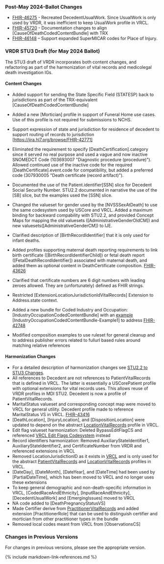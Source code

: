 ### Post-May 2024-Ballot Changes
- [FHIR-46275](https://jira.hl7.org/browse/FHIR-46275) - Recreated DecedentUsualWork.  Since UsualWork is only used by VRDR, it was inefficient to keep UsualWork profile in VRCL.
- [FHIR-45720](https://jira.hl7.org/browse/FHIR-45720) - Documentation changes to align [CauseOfDeathCodedContentBundle] with TRX
- [FHIR-46148](https://jira.hl7.org/browse/FHIR-46148) – Support expanded SuperMICAR codes for Place of Injury. 

### VRDR STU3 Draft (for May 2024 Ballot)
The STU3 draft of VRDR incorporates both content changes, and refactoring as part of the harmonization of vital records and medicolegal death investigation IGs.
#### Content Changes
* Added support for sending the State Specific Field (STATESP) back to jurisdictions as part of the TRX-equivalent [CauseOfDeathCodedContentBundle]
* Added a new [Mortician] profile in support of Funeral Home use cases.  Use of this profile is not required for submissions to NCHS.
* Support expression of state and jurisdiction for residence of decedent to support routing of records to jurisdiction [https://jira.hl7.org/browse/FHIR-42771]
* Eliminated the requirement to specify [DeathCertification].category since it served no real purpose and used a vague and now inactive SNOMEDCT Code (103693007 "Diagnostic procedure (procedure)"). Allowed continued use of the inactive code for the required [DeathCertificate].event.code for compatibility, but added a preferred code (307930005 "Death certificate (record artifact)").
* Documented the use of the Patient.identifier[SSN] slice for Decedent Social Security Number.  STU2.2 documented in narrative the use of the [SB] slice, but the examples used the [SSN] slice. 
* Changed the valueset for gender used by the [NVSSSexAtDeath] to use the same codesystem used by USCore and VRCL.  Added a maximum binding for backward compability with STU2.2, and provided Concept Maps for mapping the old valuesets ([AdministrativeGenderOldCM]) and new valuesets([AdministrativeGenderCM]) to IJE.

* Clarified description of [BirthRecordIdentifier] that it is only used for infant deaths.
* Added profiles supporting maternal death reporting requirements to link birth certificate ([BirthRecordIdentifierChild]) or fetal death report ([FetalDeathRecordIdentifier]) associated with maternal death, and added them as optional content in DeathCertificate composition. [FHIR-43626](https://jira.hl7.org/browse/FHIR-43626)
* Clarified that certificate numbers are 6 digit numbers with leading zeroes allowed.  They are (unfortunately) defined as FHIR strings.
* Restricted [ExtensionLocationJurisdictionIdVitalRecords] Extension to Address.state context.
* Added a new bundle for Coded Industry and Occupation: [IndustryOccupationCodedContentBundle] with an [example](Bundle-IndustryOccupationCodedContentBundle-Example1.html) [IndustryOccupationCodedContentBundle-Example1] to address [FHIR-42748](https://jira.hl7.org/browse/FHIR-42748)
* Modified composition examples to use ruleset for general cleanup and to address publisher errors related to fullurl based rules around matching relative references

#### Harmonization Changes
* For a detailed description of harmonization changes see [STU2.2 to STU3 Changes](content-transitions.html).
* All references to Decedent are not references to PatientVitalRecords that is defined in VRCL.  The latter is essentially a USCorePatient profile with optional extensions for vital records uses.   This allows reuse of VRDR profiles in MDI STU2. Decedent is now a profile of PatientVitalRecords.  
* MaritalStatus valueset and corresponding concept map were moved to VRCL for general utility. Decedent profile made to reference MaritalStatus VS in VRCL. [FHIR-43416](https://jira.hl7.org/browse/FHIR-43416)
* [DeathLocation], [InjuryLocation], and [DispositionLocation] were updated to depend on the abstract [LocationVitalRecords](https://build.fhir.org/ig/HL7/vr-common-library/StructureDefinition-Location-vr.html) profile in VRCL. 
* Edit flag valueset harmonization: Deleted BypassEditFlagCS and referenced [VRCL Edit Flags Codesystem](https://hl7.org/fhir/us/vr-common-library/CodeSystem/CodeSystem-vr-edit-flags) instead
* Record identifiers harmonization: Removed AuxiliaryStateIdentifier1, AuxiliaryStateIdentifier2, and CertificateNumber from VRDR and referenced extensions in VRCL
* Removed LocationJurisdictionID as it exists in [VRCL](https://build.fhir.org/ig/HL7/vr-common-library/StructureDefinition-Extension-jurisdiction-id-vr.html) and is only used for the abstract [PatientVitalRecords](https://build.fhir.org/ig/HL7/vr-common-library/StructureDefinition-Patient-vr.html) and [LocationVitalRecords](https://build.fhir.org/ig/HL7/vr-common-library/StructureDefinition-Location-vr.html) profiles in VRCL. 
* [DateDay], [DateMonth], [DateYear], and [DateTime] had been used by [PartialDateTime], which has been moved to VRCL and no longer uses these extensions
* To keep general demographic and non-death-specific information in VRCL, [CodedRaceAndEthnicity], [InputRaceAndEthnicity], [DecedentUsualWork] and [EmergingIssues] moved to VRCL
* NA code added to [DeathPregnancyStatusVS] 
* Made Certifier derive from [PractitionerVitalRecords](https://build.fhir.org/ig/HL7/vr-common-library/StructureDefinition-Practitioner-vr.html) and added extension [PractitionerRole] that can be used to distinguish certifier and mortician from other practitioner types in the bundle 
* Removed local codes meant from VRCL from [ObservationsCS]

### Changes in Previous Versions
For changes in previous versions, please see the appropriate version.

{% include markdown-link-references.md %}